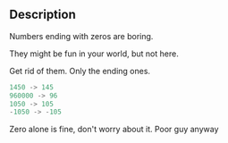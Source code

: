 ## Description

Numbers ending with zeros are boring.

They might be fun in your world, but not here.

Get rid of them. Only the ending ones.

```ts
1450 -> 145
960000 -> 96
1050 -> 105
-1050 -> -105
```

Zero alone is fine, don't worry about it. Poor guy anyway
